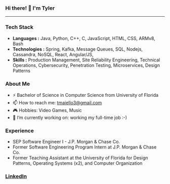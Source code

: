 ### Hi there! 👋 I'm Tyler

---

### Tech Stack

- **Languages :** Java, Python, C++, C, JavaScript, HTML, CSS, ARMv8, Bash
- **Technologies :** Spring, Kafka, Message Queues, SQL, Nodejs, Cassandra, NoSQL, React, Angular/JS,
- **Skills :** Production Management, Site Reliability Engineering, Technical Operations, Cybersecurity, Penetration Testing, Microservices, Design Patterns

### About Me

- ⚡  Bachelor of Science in Computer Science from University of Florida
- 📫  How to reach me: tmaiello3@gmail.com
- 🎮  Hobbies: Video Games, Music
- 🔭  I’m currently working on: working my full-time job :-)

### Experience

- SEP Software Engineer I - J.P. Morgan & Chase Co.
- Former Software Engineering Program Intern at J.P. Morgan & Chase Co.
- Former Teaching Assistant at the University of Florida for Design Patterns, Operating Systems (x2), and Computer Organization

### [LinkedIn](https://www.linkedin.com/in/tyler-maiello-672446172/)

<!--
[![Tyler's github stats](https://github-readme-stats.vercel.app/api?username=tmaiello&hide=issues,contribs,stars)](https://github.com/anuraghazra/github-readme-stats)
-->

<!--
### Hi there 👋
**tmaiello/tmaiello** is a ✨ _special_ ✨ repository because its `README.md` (this file) appears on your GitHub profile.

Here are some ideas to get you started:

- 🔭 I’m currently working on ...
- 🌱 I’m currently learning ...
- 👯 I’m looking to collaborate on ...
- 🤔 I’m looking for help with ...
- 💬 Ask me about ...
- 📫 How to reach me: ...
- 😄 Pronouns: ...
- ⚡ Fun fact: ...
-->
